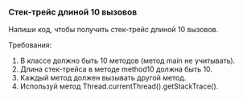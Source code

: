 
### Стек-трейс длиной 10 вызовов

Напиши код, чтобы получить стек-трейс длиной 10 вызовов.


Требования:
1.	В классе должно быть 10 методов (метод main не учитывать).
2.	Длина стек-трейса в методе method10 должна быть 10.
3.	Каждый метод должен вызывать другой метод.
4.	Используй метод Thread.currentThread().getStackTrace().



